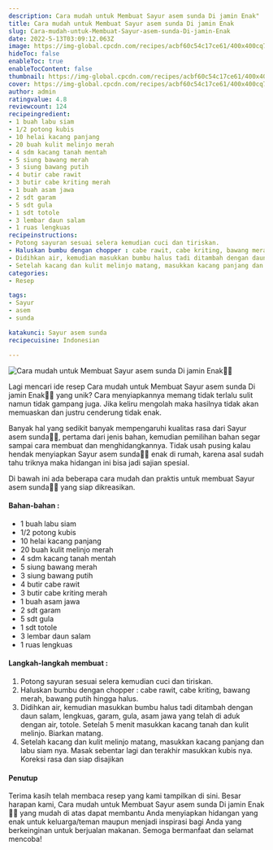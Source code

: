 ```yaml
---
description: Cara mudah untuk Membuat Sayur asem sunda Di jamin Enak"
title: Cara mudah untuk Membuat Sayur asem sunda Di jamin Enak
slug: Cara-mudah-untuk-Membuat-Sayur-asem-sunda-Di-jamin-Enak
date: 2022-5-13T03:09:12.063Z
image: https://img-global.cpcdn.com/recipes/acbf60c54c17ce61/400x400cq70/photo.jpg
hideToc: false
enableToc: true
enableTocContent: false
thumbnail: https://img-global.cpcdn.com/recipes/acbf60c54c17ce61/400x400cq70/photo.jpg
cover: https://img-global.cpcdn.com/recipes/acbf60c54c17ce61/400x400cq70/photo.jpg
author: admin
ratingvalue: 4.8
reviewcount: 124
recipeingredient:
- 1 buah labu siam
- 1/2 potong kubis
- 10 helai kacang panjang
- 20 buah kulit melinjo merah
- 4 sdm kacang tanah mentah
- 5 siung bawang merah
- 3 siung bawang putih
- 4 butir cabe rawit
- 3 butir cabe kriting merah
- 1 buah asam jawa
- 2 sdt garam
- 5 sdt gula
- 1 sdt totole
- 3 lembar daun salam
- 1 ruas lengkuas
recipeinstructions:
- Potong sayuran sesuai selera kemudian cuci dan tiriskan.
- Haluskan bumbu dengan chopper : cabe rawit, cabe kriting, bawang merah, bawang putih hingga halus.
- Didihkan air, kemudian masukkan bumbu halus tadi ditambah dengan daun salam, lengkuas, garam, gula, asam jawa yang telah di aduk dengan air, totole. Setelah 5 menit masukkan kacang tanah dan kulit melinjo. Biarkan matang.
- Setelah kacang dan kulit melinjo matang, masukkan kacang panjang dan labu siam nya. Masak sebentar lagi dan terakhir masukkan kubis nya. Koreksi rasa dan siap disajikan
categories:
- Resep

tags:
- Sayur
- asem
- sunda

katakunci: Sayur asem sunda
recipecuisine: Indonesian

---
```


![Cara mudah untuk Membuat Sayur asem sunda Di jamin Enak👩‍🍳](https://img-global.cpcdn.com/recipes/acbf60c54c17ce61/400x400cq70/photo.jpg)

Lagi mencari ide resep Cara mudah untuk Membuat Sayur asem sunda Di jamin Enak👩‍🍳 yang unik? Cara menyiapkannya memang tidak terlalu sulit namun tidak gampang juga. Jika keliru mengolah maka hasilnya tidak akan memuaskan dan justru cenderung tidak enak.

Banyak hal yang sedikit banyak mempengaruhi kualitas rasa dari Sayur asem sunda👩‍🍳, pertama dari jenis bahan, kemudian pemilihan bahan segar sampai cara membuat dan menghidangkannya. Tidak usah pusing kalau hendak menyiapkan Sayur asem sunda👩‍🍳 enak di rumah, karena asal sudah tahu triknya maka hidangan ini bisa jadi sajian spesial.

Di bawah ini ada beberapa cara mudah dan praktis untuk membuat Sayur asem sunda👩‍🍳 yang siap dikreasikan.

<!--inarticleads1-->

#### Bahan-bahan :

- 1 buah labu siam
- 1/2 potong kubis
- 10 helai kacang panjang
- 20 buah kulit melinjo merah
- 4 sdm kacang tanah mentah
- 5 siung bawang merah
- 3 siung bawang putih
- 4 butir cabe rawit
- 3 butir cabe kriting merah
- 1 buah asam jawa
- 2 sdt garam
- 5 sdt gula
- 1 sdt totole
- 3 lembar daun salam
- 1 ruas lengkuas

<!--inarticleads2-->

#### Langkah-langkah membuat :

1. Potong sayuran sesuai selera kemudian cuci dan tiriskan.
1. Haluskan bumbu dengan chopper : cabe rawit, cabe kriting, bawang merah, bawang putih hingga halus.
1. Didihkan air, kemudian masukkan bumbu halus tadi ditambah dengan daun salam, lengkuas, garam, gula, asam jawa yang telah di aduk dengan air, totole. Setelah 5 menit masukkan kacang tanah dan kulit melinjo. Biarkan matang.
1. Setelah kacang dan kulit melinjo matang, masukkan kacang panjang dan labu siam nya. Masak sebentar lagi dan terakhir masukkan kubis nya. Koreksi rasa dan siap disajikan

#### Penutup

Terima kasih telah membaca resep yang kami tampilkan di sini. Besar harapan kami, Cara mudah untuk Membuat Sayur asem sunda Di jamin Enak👩‍🍳 yang mudah di atas dapat membantu Anda menyiapkan hidangan yang enak untuk keluarga/teman maupun menjadi inspirasi bagi Anda yang berkeinginan untuk berjualan makanan. Semoga bermanfaat dan selamat mencoba!